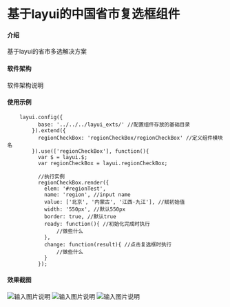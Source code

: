 # 基于layui的中国省市复选框组件

#### 介绍
基于layui的省市多选解决方案

#### 软件架构
软件架构说明


#### 使用示例


```
    layui.config({
		  base: '../../../layui_exts/' //配置组件存放的基础目录
		}).extend({
		  regionCheckBox: 'regionCheckBox/regionCheckBox' //定义组件模块名
		}).use(['regionCheckBox'], function(){
		  var $ = layui.$;
		  var regionCheckBox = layui.regionCheckBox;
		  
		  //执行实例
		  regionCheckBox.render({
			elem: '#regionTest',
			name: 'region', //input name
			value: ['北京', '内蒙古', '江西-九江'], //赋初始值
			width: '550px', //默认550px
			border: true, //默认true
			ready: function(){ //初始化完成时执行
				//做些什么
			},
			change: function(result){ //点击复选框时执行
				//做些什么
			}
		  });
```

#### 效果截图
![输入图片说明](https://images.gitee.com/uploads/images/2020/0501/162811_9a3fe9c6_5563527.png "微信截图_20200501162506.png")
![输入图片说明](https://images.gitee.com/uploads/images/2020/0501/162825_de117f69_5563527.png "微信截图_20200501162532.png")
![输入图片说明](https://images.gitee.com/uploads/images/2020/0501/162836_74da12f7_5563527.png "微信截图_20200501162544.png")
